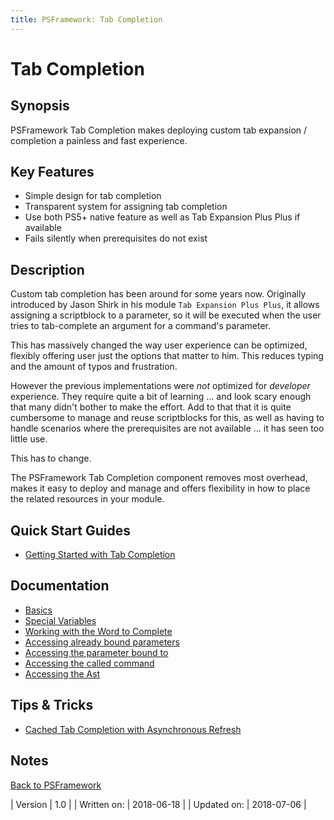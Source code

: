 ```yaml
---
title: PSFramework: Tab Completion
---
```


# Tab Completion

## Synopsis

PSFramework Tab Completion makes deploying custom tab expansion / completion a painless and fast experience.

## Key Features

 - Simple design for tab completion
 - Transparent system for assigning tab completion
 - Use both PS5+ native feature as well as Tab Expansion Plus Plus if available
 - Fails silently when prerequisites do not exist

## Description

Custom tab completion has been around for some years now.
Originally introduced by Jason Shirk in his module `Tab Expansion Plus Plus`, it allows assigning a scriptblock to a parameter, so it will be executed when the user tries to tab-complete an argument for a command's parameter.

This has massively changed the way user experience can be optimized, flexibly offering user just the options that matter to him.
This reduces typing and the amount of typos and frustration.

However the previous implementations were _not_ optimized for _developer_ experience.
They require quite a bit of learning ... and look scary enough that many didn't bother to make the effort.
Add to that that it is quite cumbersome to manage and reuse scriptblocks for this, as well as having to handle scenarios where the prerequisites are not available ... it has seen too little use.

This has to change.

The PSFramework Tab Completion component removes most overhead, makes it easy to deploy and manage and offers flexibility in how to place the related resources in your module.

## Quick Start Guides

 - [Getting Started with Tab Completion](https://psframework.org/documentation/quickstart/psframework/tabcompletion.html)

## Documentation

 - [Basics](tab-completion/basics.html)
 - [Special Variables](tab-completion/special-variables.html)
 - [Working with the Word to Complete](tab-completion/typed-so-far.html)
 - [Accessing already bound parameters](tab-completion/previous-parameters.html)
 - [Accessing the parameter bound to](tab-completion/called-parameter.html)
 - [Accessing the called command](tab-completion/calling-command.html)
 - [Accessing the Ast](tab-completion/accessing-the-ast.html)

## Tips & Tricks

 - [Cached Tab Completion with Asynchronous Refresh](tab-completion/asynchronous-refresh.html)

## Notes

[Back to PSFramework](https://psframework.org/documentation/documents/psframework.html)

| Version | 1.0 |
| Written on: | 2018-06-18 |
| Updated on: | 2018-07-06 |